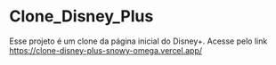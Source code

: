 # Clone_Disney_Plus

Esse projeto é um clone da página inicial do Disney+. Acesse pelo link https://clone-disney-plus-snowy-omega.vercel.app/
